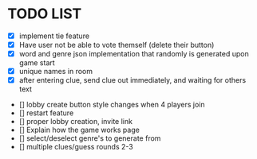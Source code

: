 # TODO LIST
- [x] implement tie feature
- [x] Have user not be able to vote themself (delete their button)
- [x] word and genre json implementation that randomly is generated upon game start
- [x] unique names in room
- [x] after entering clue, send clue out immediately, and waiting for others text
- [] lobby create button style changes when 4 players join
- [] restart feature
- [] proper lobby creation, invite link
- [] Explain how the game works page
- [] select/deselect genre's to generate from
- [] multiple clues/guess rounds 2-3